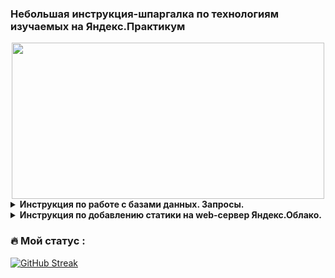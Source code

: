 ### Небольшая инструкция-шпаргалка по технологиям изучаемых на Яндекс.Практикум
<div align="center">
  <img src="https://media.giphy.com/media/dWesBcTLavkZuG35MI/giphy.gif" width="500" height="250"/>
</div>

<details>
<summary><b>Инструкция по работе с базами данных. Запросы.</b></summary>
<details>
<summary><b>Создане таблицы. Заполнение. Вывод данных.</b></summary>
      
Создаем таблицу artists с двумя полями(с типом данных):
```
CREATE TABLE artists(name TEXT, year_of_birth INTEGER);
```
Делаем запись в таблицу:
```
INSERT INTO artists VALUES('Eminem', 1972);
```
</details>
  
</details>

<details>
<summary> <b>Инструкция по добавлению статики на web-сервер Яндекс.Облако.</b></summary>
Открываем терминал и копируем папку со статикой на сервер:
  
```
scp -r /локальный_путь_до_папки_на_ПК/static логин@IP_сервера:/home/логин/папка_с_проектом/папка_хранения_статики
```
  
> Пример: scp -r /Files/yandex.praktikum/static grwo1@84.221.111.206:/home/grwo1/hw05_final/yatube
  
Настраиваем права доступа к папке static на сервере:
1) добавляем учетную запись в группу:
  
```
www-data sudo usermod -a -G ЛОГИН www-data
```
  
2) устанавливаем права:
  
```
sudo chown -R :www-data /полный_путь_до_папки_статики
```
  
</details>

### :fire: Мой статус :
[![GitHub Streak](http://github-readme-streak-stats.herokuapp.com?user=grwo1&theme=dark&background=000000)](https://git.io/streak-stats)
